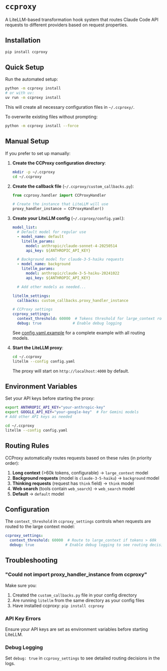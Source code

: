 # `ccproxy`

A LiteLLM-based transformation hook system that routes Claude Code API requests to different providers based on request properties.

## Installation

```bash
pip install ccproxy
```

## Quick Setup

Run the automated setup:

```bash
python -m ccproxy install
# or with uv:
uv run -m ccproxy install
```

This will create all necessary configuration files in `~/.ccproxy/`.

To overwrite existing files without prompting:
```bash
python -m ccproxy install --force
```

## Manual Setup

If you prefer to set up manually:

1. **Create the CCProxy configuration directory**:
   ```bash
   mkdir -p ~/.ccproxy
   cd ~/.ccproxy
   ```

2. **Create the callback file** (`~/.ccproxy/custom_callbacks.py`):
   ```python
   from ccproxy.handler import CCProxyHandler

   # Create the instance that LiteLLM will use
   proxy_handler_instance = CCProxyHandler()
   ```

3. **Create your LiteLLM config** (`~/.ccproxy/config.yaml`):
   ```yaml
   model_list:
     # Default model for regular use
     - model_name: default
       litellm_params:
         model: anthropic/claude-sonnet-4-20250514
         api_key: ${ANTHROPIC_API_KEY}

     # Background model for claude-3-5-haiku requests
     - model_name: background
       litellm_params:
         model: anthropic/claude-3-5-haiku-20241022
         api_key: ${ANTHROPIC_API_KEY}

     # Add other models as needed...

   litellm_settings:
     callbacks: custom_callbacks.proxy_handler_instance

   # CCProxy settings
   ccproxy_settings:
     context_threshold: 60000  # Tokens threshold for large_context routing
     debug: true              # Enable debug logging
   ```

   See [config.yaml.example](./config.yaml.example) for a complete example with all routing models.

4. **Start the LiteLLM proxy**:
   ```bash
   cd ~/.ccproxy
   litellm --config config.yaml
   ```

   The proxy will start on `http://localhost:4000` by default.

## Environment Variables

Set your API keys before starting the proxy:

```bash
export ANTHROPIC_API_KEY="your-anthropic-key"
export GOOGLE_API_KEY="your-google-key"  # For Gemini models
# Add other API keys as needed

cd ~/.ccproxy
litellm --config config.yaml
```

## Routing Rules

CCProxy automatically routes requests based on these rules (in priority order):

1. **Long context** (>60k tokens, configurable) → `large_context` model
2. **Background requests** (model is `claude-3-5-haiku`) → `background` model
3. **Thinking requests** (request has `think` field) → `think` model
4. **Web search** (tools contain `web_search`) → `web_search` model
5. **Default** → `default` model

## Configuration

The `context_threshold` in `ccproxy_settings` controls when requests are routed to the large context model:

```yaml
ccproxy_settings:
  context_threshold: 60000  # Route to large_context if tokens > 60k
  debug: true              # Enable debug logging to see routing decisions
```

## Troubleshooting

### "Could not import proxy_handler_instance from ccproxy"

Make sure you:
1. Created the `custom_callbacks.py` file in your config directory
2. Are running `litellm` from the same directory as your config files
3. Have installed ccproxy: `pip install ccproxy`

### API Key Errors

Ensure your API keys are set as environment variables before starting LiteLLM.

### Debug Logging

Set `debug: true` in `ccproxy_settings` to see detailed routing decisions in the logs.
